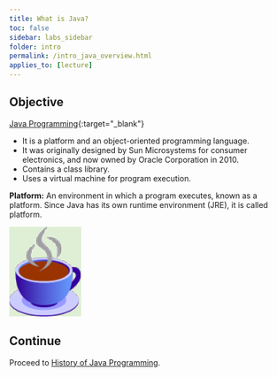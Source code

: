 ```yaml
---
title: What is Java?
toc: false
sidebar: labs_sidebar
folder: intro
permalink: /intro_java_overview.html
applies_to: [lecture]
---
```


## Objective

[Java Programming](https://en.wikipedia.org/wiki/Java_(programming_language)){:target="_blank"}

  -  It is a platform and an object-oriented programming language.
  -  It was originally designed by Sun Microsystems for consumer electronics, and now owned by Oracle Corporation in 2010.
  -  Contains a class library.
  -  Uses a virtual machine for program execution.

**Platform:** An environment in which a program executes, known as a platform. Since Java has its own runtime environment (JRE), it is called platform.

   ![](./images/lectures/coffee.png)

## Continue

Proceed to [History of Java Programming](intro_java_history.html).
